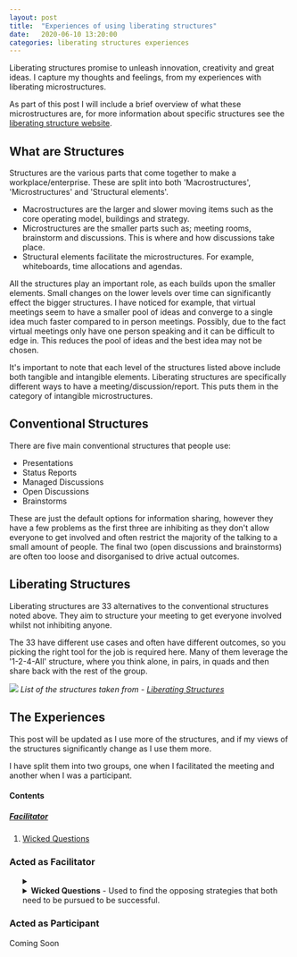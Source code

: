 ```yaml
---
layout: post
title:  "Experiences of using liberating structures"
date:   2020-06-10 13:20:00
categories: liberating structures experiences
---
```



Liberating structures promise to unleash innovation, creativity and great ideas. I capture my thoughts and feelings, from my experiences with liberating  microstructures. 

As part of this post I will include a brief overview of what these microstructures are, for more information about specific structures see the [liberating structure website][liberatingstructures].


[liberatingstructures]: http://www.liberatingstructures.com/

## What are Structures

Structures are the various parts that come together to make a workplace/enterprise. These are split into both 'Macrostructures', 'Microstructures' and 'Structural elements'.
* Macrostructures are the larger and slower moving items such as the core operating model, buildings and strategy.
* Microstructures are the smaller parts such as; meeting rooms, brainstorm and discussions. This is where and how discussions take place.
* Structural elements facilitate the microstructures. For example, whiteboards, time allocations and agendas.


All the structures play an important role, as each builds upon the smaller elements. Small changes on the lower levels over time can significantly effect the bigger structures. I have noticed for example, that virtual meetings seem to have a smaller pool of ideas and converge to a single idea much faster compared to in person meetings. Possibly, due to the fact virtual meetings only have one person speaking and it can be difficult to edge in. This reduces the pool of ideas and the best idea may not be chosen.

It's important to note that each level of the structures listed above include both tangible and intangible elements. Liberating structures are specifically different ways to have a meeting/discussion/report. This puts them in the category of intangible microstructures.

## Conventional Structures

There are five main conventional structures that people use:
* Presentations
* Status Reports
* Managed Discussions
* Open Discussions
* Brainstorms

These are just the default options for information sharing, however they have a few problems as the first three are inhibiting as they don't allow everyone to get involved and often restrict the majority of the talking to a small amount of people. The final two (open discussions and brainstorms) are often too loose and disorganised to drive actual outcomes. 

## Liberating Structures

Liberating structures are 33 alternatives to the conventional structures noted above. They aim to structure your meeting to get everyone involved whilst not inhibiting anyone.

The 33 have different use cases and often have different outcomes, so you picking the right tool for the job is required here. Many of them leverage the '1-2-4-All' structure, where you think alone, in pairs, in quads and then share back with the rest of the group.

![](http://static1.1.sqspcdn.com/static/f/1272828/22496976/1366390480267/LS+Menu+2.2+xwide+4-19-13.jpg?token=Icyo83%2BT6BydlgmnVBgW5PJ0Ah8%3D)
*List of the structures taken from - [Liberating Structures][liberatingstructures]*

## The Experiences

This post will be updated as I use more of the structures, and if my views of the structures significantly change as I use them more.

I have split them into two groups, one when I facilitated the meeting and another when I was a participant.

#### Contents

##### [Facilitator](#f)
1. [Wicked Questions](#f-wicked-questions)

<!---
##### [Participant](#p)
1. [Wicked Questions](#p-wicked-questions)
-->


### <a name="f"/>Acted as Facilitator

<ul>
  <details>
  <summary><a name="f-wicked-questions"/><li><strong>Wicked Questions</strong> - Used to find the opposing strategies that both need to be pursued to be successful.</li></summary>
    
  These are my thoughts about this.

  Etc. 
  </details>
</ul>

### <a name="p"/>Acted as Participant

Coming Soon

<!---
<ul>
  <details>
  <summary><a name="p-wicked-questions"/><li><strong>Wicked Questions</strong> - Used to find the opposing strategies that both need to be pursued to be successful.</li></summary>
    
  These are my thoughts about this.

  Etc. 
  </details>
</ul>
-->
